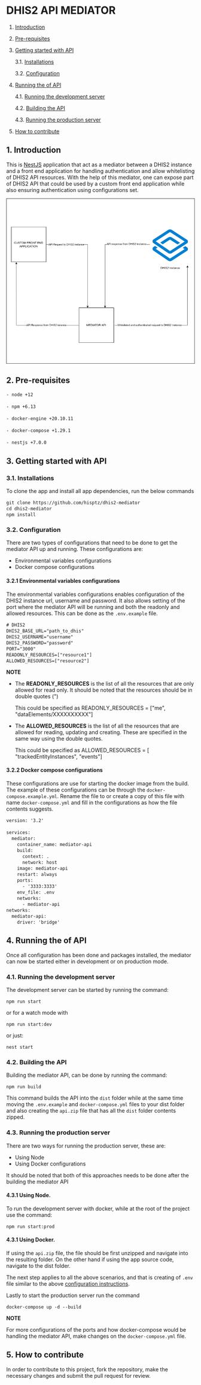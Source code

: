<!-- [![License: GPL v3](https://img.shields.io/badge/License-GPLv3-blue.svg)](https://www.gnu.org/licenses/gpl-3.0) [![Commitizen friendly](https://img.shields.io/badge/commitizen-friendly-brightgreen.svg)](http://commitizen.github.io/cz-cli/) -->

# DHIS2 API MEDIATOR

1.  [Introduction](#Introduction)

2.  [Pre-requisites](#Pre-requisites)

3.  [Getting started with API](#GetStartedWithAPI)

    3.1. [Installations](#Installations)

    3.2. [Configuration](#Configuration)

4.  [Running the of API](#OperationsOfApi)

    4.1. [Running the development server](#runDevelopment)

    4.2. [Building the API](#Build)

    4.3. [Running the production server](#Production)

5.  [How to contribute](#contribute)

## 1. <a name='Introduction'></a>Introduction

This is [NestJS](https://docs.nestjs.com/) application that act as a mediator between a DHIS2 instance and a front end application for handling authentication and allow whitelisting of DHIS2 API resources. With the help of this mediator, one can expose part of DHIS2 API that could be used by a custom front end application while also ensuring authentication using configurations set.

![Flow chart](mediator-flow-chart.png?raw=true 'Mediator flow chart')

## 2. <a name='Pre-requisites'></a>Pre-requisites

```
- node +12

- npm +6.13

- docker-engine +20.10.11

- docker-compose +1.29.1

- nestjs +7.0.0

```

## 3. <a name='GetStartedWithAPI'></a>Getting started with API

### 3.1. <a name='Installations'></a>Installations

To clone the app and install all app dependencies, run the below commands

```
git clone https://github.com/hisptz/dhis2-mediator
cd dhis2-mediator
npm install
```

### 3.2. <a name='Configuration'></a>Configuration

There are two types of configurations that need to be done to get the mediator API up and running. These configurations are:

<ul>
  <li>Environmental variables configurations</li>
  <li>Docker compose configurations</li>
</ul>

#### 3.2.1 Environmental variables configurations

The environmental variables configurations enables configuration of the DHIS2 instance url, username and password. It also allows setting of the port where the mediator API will be running and both the readonly and allowed resources. This can be done as the `.env.example` file.

```
# DHIS2
DHIS2_BASE_URL="path_to_dhis"
DHIS2_USERNAME="username"
DHIS2_PASSWORD="password"
PORT="3000"
READONLY_RESOURCES=["resource1"]
ALLOWED_RESOURCES=["resource2"]
```

<strong>NOTE</strong>

<ul>
  <li>The <strong>READONLY_RESOURCES</strong> is the list of all the resources that are only allowed for read only. It should be noted that the resources should be in double quotes (")
  
  This could be specified as READONLY_RESOURCES = ["me", "dataElements/XXXXXXXXXX"]</li>

   <li>The <strong>ALLOWED_RESOURCES</strong> is the list of all the resources that are allowed for reading, updating and creating. These are specified in the same way using the double quotes.
  
  This could be specified as ALLOWED_RESOURCES = [ "trackedEntityInstances", "events"]</li>
</ul>

#### 3.2.2 Docker compose configurations

These configurations are use for starting the docker image from the build. The example of these configurations can be through the `docker-compose.example.yml`. Rename the file to or create a copy of this file with name `docker-compose.yml` and fill in the configurations as how the file contents suggests.

```
version: '3.2'

services:
  mediator:
    container_name: mediator-api
    build:
      context: .
      network: host
    image: mediator-api
    restart: always
    ports:
      - '3333:3333'
    env_file: .env
    networks:
      - mediator-api
networks:
  mediator-api:
    driver: 'bridge'

```

## 4. <a name='OperationsOfApi'></a>Running the of API

Once all configuration has been done and packages installed, the mediator can now be started either in development or on production mode.

### 4.1. <a name='runDevelopment'></a>Running the development server

The development server can be started by running the command:

```
npm run start
```

or for a watch mode with

```
npm run start:dev
```

or just:

```
nest start
```

### 4.2. <a name='Build'></a>Building the API

Building the mediator API, can be done by running the command:

```
npm run build
```

This command builds the API into the `dist` folder while at the same time moving the `.env.example` and `docker-compose.yml` files to your dist folder and also creating the `api.zip` file that has all the `dist` folder contents zipped.

### 4.3. <a name='Production'></a>Running the production server

There are two ways for running the production server, these are:

<ul>
  <li>Using Node</li>
  <li>Using Docker configurations</li>
</ul>

It should be noted that both of this approaches needs to be done after the building the mediator API

#### 4.3.1 Using Node.

To run the development server with docker, while at the root of the project use the command:

```
npm run start:prod
```

#### 4.3.1 Using Docker.

If using the `api.zip` file, the file should be first unzipped and navigate into the resulting folder. On the other hand if using the app source code, navigate to the dist folder.

The next step applies to all the above scenarios, and that is creating of `.env` file similar to the above [configuration instructions](#Configuration).

Lastly to start the production server run the command

```
docker-compose up -d --build
```

<strong>NOTE</strong>

For more configurations of the ports and how docker-compose would be handling the mediator API, make changes on the `docker-compose.yml` file.

## 5. <a name='contribute'></a>How to contribute

In order to contribute to this project, fork the repository, make the necessary changes and submit the pull request for review.

